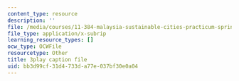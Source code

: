 ```yaml
---
content_type: resource
description: ''
file: /media/courses/11-384-malaysia-sustainable-cities-practicum-spring-2018/bb3d99cf31d4733da77e037bf30e0a04_2cPGZ4H67Ek.srt
file_type: application/x-subrip
learning_resource_types: []
ocw_type: OCWFile
resourcetype: Other
title: 3play caption file
uid: bb3d99cf-31d4-733d-a77e-037bf30e0a04
---
```

